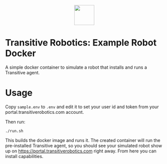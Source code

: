 <p align="center">
  <a href="https://transitiverobotics.com">
    <img src="https://transitiverobotics.com/img/logo.svg" style="height: 64px">
  </a>
</p>

# Transitive Robotics: Example Robot Docker

A simple docker container to simulate a robot that installs and runs a Transitive agent.

# Usage

Copy `sample.env` to `.env` and edit it to set your user id and token from your portal.transitiverobotics.com account.

Then run:
```
./run.sh
```
This builds the docker image and runs it. The created container will run the pre-installed Transitive agent, so you should see your simulated robot show up on https://portal.transitiverobotics.com right away. From here you can install capabilities.
